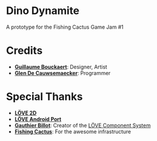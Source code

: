 Dino Dynamite
=============
A prototype for the Fishing Cactus Game Jam #1

# Credits
* **[Guillaume Bouckaert](https://github.com/GitBouckx)**: Designer, Artist
* **[Glen De Cauwsemaecker](https://github.com/GlenDC)**: Programmer

# Special Thanks
* **[LÖVE 2D](http://love2d.org)**
* **[LÖVE Android Port](https://bitbucket.org/MartinFelis/love-android-sdl2)**
* **[Gauthier Billot](https://github.com/gogoprog)**: Creator of the [LÖVE Component System](https://github.com/gogoprog/love-component-system)
* **[Fishing Cactus](http://fishingcactus.com/)**: For the awesome infrastructure
